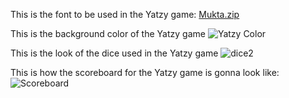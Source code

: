 This is the font to be used in the Yatzy game: 
[Mukta.zip](https://github.com/mahmoudtoumar/yatzy/files/9743044/Mukta.zip)

This is the background color of the Yatzy game 
![Yatzy Color](https://user-images.githubusercontent.com/113386132/194790546-7e46a641-ba9a-4cd0-923a-02b9e1ad37db.png)

This is the look of the dice used in the Yatzy game
![dice2](https://user-images.githubusercontent.com/113386132/194791382-81db14ed-6d75-4464-8b01-8eede9867648.jpg)


This is how the scoreboard for the Yatzy game is gonna look like:
![Scoreboard](https://user-images.githubusercontent.com/113386132/194791848-91747b6c-f8f5-4fac-b5ca-08ccca16ebed.png)

